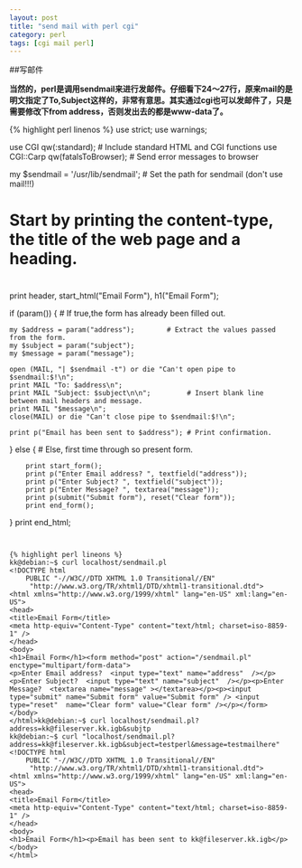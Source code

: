 ```yaml
---
layout: post
title: "send mail with perl cgi"
category: perl
tags: [cgi mail perl]
---
```


##写邮件

**当然的，perl是调用sendmail来进行发邮件。仔细看下24～27行，原来mail的是明文指定了To,Subject这样的，非常有意思。其实通过cgi也可以发邮件了，只是需要修改下from address，否则发出去的都是www-data了。**

{% highlight perl  linenos %}
use strict;
use warnings;
 
use CGI qw(:standard);          # Include standard HTML and CGI functions 
use CGI::Carp qw(fatalsToBrowser);  # Send error messages to browser 
 
 
my $sendmail = '/usr/lib/sendmail';    # Set the path for sendmail (don't use mail!!!) 
 
 
# 
# Start by printing the content-type, the title of the web page and a heading. 
#        
 
 
print header, start_html("Email Form"), h1("Email Form"); 
 
if (param()) {                  # If true,the form has already been filled out. 
 
    my $address = param("address");        # Extract the values passed from the form.
    my $subject = param("subject");           
    my $message = param("message");           
 
    open (MAIL, "| $sendmail -t") or die "Can't open pipe to $sendmail:$!\n"; 
    print MAIL "To: $address\n"; 
    print MAIL "Subject: $subject\n\n";         # Insert blank line between mail headers and message. 
    print MAIL "$message\n"; 
    close(MAIL) or die "Can't close pipe to $sendmail:$!\n"; 
 
    print p("Email has been sent to $address"); # Print confirmation. 
 
} 
else {                      # Else, first time through so present form. 
 
        print start_form();                     
        print p("Enter Email address? ", textfield("address"));
        print p("Enter Subject? ", textfield("subject"));
        print p("Enter Message? ", textarea("message"));
        print p(submit("Submit form"), reset("Clear form"));
        print end_form();
}
print end_html;
```


{% highlight perl lineons %}
kk@debian:~$ curl localhost/sendmail.pl
<!DOCTYPE html
    PUBLIC "-//W3C//DTD XHTML 1.0 Transitional//EN"
     "http://www.w3.org/TR/xhtml1/DTD/xhtml1-transitional.dtd">
<html xmlns="http://www.w3.org/1999/xhtml" lang="en-US" xml:lang="en-US">
<head>
<title>Email Form</title>
<meta http-equiv="Content-Type" content="text/html; charset=iso-8859-1" />
</head>
<body>
<h1>Email Form</h1><form method="post" action="/sendmail.pl" enctype="multipart/form-data">
<p>Enter Email address?  <input type="text" name="address"  /></p><p>Enter Subject?  <input type="text" name="subject"  /></p><p>Enter Message?  <textarea name="message" ></textarea></p><p><input type="submit" name="Submit form" value="Submit form" /> <input type="reset"  name="Clear form" value="Clear form" /></p></form>
</body>
</html>kk@debian:~$ curl localhost/sendmail.pl?address=kk@fileserver.kk.igb&subjtp
kk@debian:~$ curl "localhost/sendmail.pl?address=kk@fileserver.kk.igb&subject=testperl&message=testmailhere"
<!DOCTYPE html
    PUBLIC "-//W3C//DTD XHTML 1.0 Transitional//EN"
     "http://www.w3.org/TR/xhtml1/DTD/xhtml1-transitional.dtd">
<html xmlns="http://www.w3.org/1999/xhtml" lang="en-US" xml:lang="en-US">
<head>
<title>Email Form</title>
<meta http-equiv="Content-Type" content="text/html; charset=iso-8859-1" />
</head>
<body>
<h1>Email Form</h1><p>Email has been sent to kk@fileserver.kk.igb</p>
</body>
</html>
```


